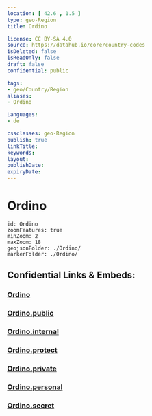 ```yaml
---
location: [ 42.6 , 1.5 ] 
type: geo-Region
title: Ordino

license: CC BY-SA 4.0
source: https://datahub.io/core/country-codes
isDeleted: false
isReadOnly: false
draft: false
confidential: public

tags:
- geo/Country/Region
aliases:
- Ordino

Languages:
- de

cssclasses: geo-Region
publish: true
linkTitle: 
keywords: 
layout: 
publishDate: 
expiryDate: 
---
```


# Ordino

```leaflet
id: Ordino
zoomFeatures: true 
minZoom: 2 
maxZoom: 18
geojsonFolder: ./Ordino/
markerFolder: ./Ordino/
```


## Confidential Links & Embeds: 

### [Ordino](/_Standards/Earth/Continent/Europe/Europe~South/Andorra/Counties~Andorra/Ordino.md) 

### [Ordino.public](/_public/Earth/Continent/Europe/Europe~South/Andorra/Counties~Andorra/Ordino.public.md) 

### [Ordino.internal](/_internal/Earth/Continent/Europe/Europe~South/Andorra/Counties~Andorra/Ordino.internal.md) 

### [Ordino.protect](/_protect/Earth/Continent/Europe/Europe~South/Andorra/Counties~Andorra/Ordino.protect.md) 

### [Ordino.private](/_private/Earth/Continent/Europe/Europe~South/Andorra/Counties~Andorra/Ordino.private.md) 

### [Ordino.personal](/_personal/Earth/Continent/Europe/Europe~South/Andorra/Counties~Andorra/Ordino.personal.md) 

### [Ordino.secret](/_secret/Earth/Continent/Europe/Europe~South/Andorra/Counties~Andorra/Ordino.secret.md)

